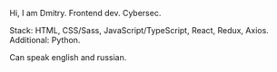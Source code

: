 Hi, I am Dmitry. Frontend dev. Cybersec.

Stack: HTML, CSS/Sass, JavaScript/TypeScript, React, Redux, Axios.
Additional: Python.

Can speak english and russian.
